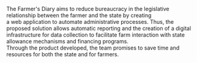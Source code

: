 The Farmer's Diary aims to reduce bureaucracy in the legislative relationship between the farmer and the state by creating <br />
a web application to automate administrative processes. Thus, the proposed solution allows automatic reporting and the creation of a digital <br />
infrastructure for data collection to facilitate farm interaction with state allowance mechanisms and financing programs. <br />
Through the product developed, the team promises to save time and resources for both the state and for farmers.
